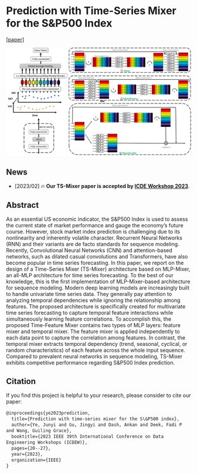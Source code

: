 # Prediction with Time-Series Mixer for the S&P500 Index

[[paper](https://ieeexplore.ieee.org/abstract/document/10148151)]

![](./assets/figures/TS-Mixer.png)

## News
- [2023/02] 🔥 **Our TS-Mixer paper is accepted by [ICDE Workshop 2023](https://icde2023.ics.uci.edu/workshops/)**.

## Abstract
As an essential US economic indicator, the S&P500 Index is used to assess the current state of market performance and gauge the economy’s future course. However, stock market index prediction is challenging due to its nonlinearity and inherently volatile character. Recurrent Neural Networks (RNN) and their variants are de facto standards for sequence modeling. Recently, Convolutional Neural Networks (CNN) and attention-based networks, such as dilated casual convolutions and Transformers, have also become popular in time series forecasting. In this paper, we report on the design of a Time-Series Mixer (TS-Mixer) architecture based on MLP-Mixer, an all-MLP architecture for time series forecasting. To the best of our knowledge, this is the first implementation of MLP-Mixer-based architecture for sequence modeling. Modern deep learning models are increasingly built to handle univariate time series data. They generally pay attention to analyzing temporal dependencies while ignoring the relationship among features. The proposed architecture is specifically created for multivariate time series forecasting to capture temporal feature interactions while simultaneously learning feature correlations. To accomplish this, the proposed Time-Feature Mixer contains two types of MLP layers: feature mixer and temporal mixer. The feature mixer is applied independently to each data point to capture the correlation among features. In contrast, the temporal mixer extracts temporal dependency (trend, seasonal, cyclical, or random characteristics) of each feature across the whole input sequence. Compared to prevalent neural networks in sequence modeling, TS-Mixer exhibits competitive performance regarding S&P500 Index prediction.

## Citation
If you find this project is helpful to your research, please consider to cite our paper:
```
@inproceedings{ye2023prediction,
  title={Prediction with time-series mixer for the S\&P500 index},
  author={Ye, Junyi and Gu, Jingyi and Dash, Ankan and Deek, Fadi P and Wang, Guiling Grace},
  booktitle={2023 IEEE 39th International Conference on Data Engineering Workshops (ICDEW)},
  pages={20--27},
  year={2023},
  organization={IEEE}
}
```
